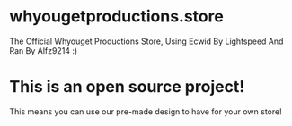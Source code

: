 # whyougetproductions.store
The Official Whyouget Productions Store, Using Ecwid By Lightspeed And Ran By Alfz9214 :)

# This is an open source project!

This means you can use our pre-made design to have for your own store!



